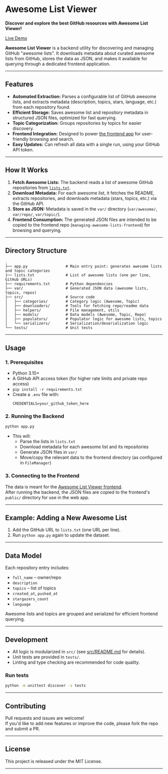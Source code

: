 # Awesome List Viewer

**Discover and explore the best GitHub resources with Awesome List Viewer!**

[Live Demo](https://managing-awesome-lists.vercel.app/)

**Awesome List Viewer** is a backend utility for discovering and managing GitHub "awesome lists". It downloads metadata about curated awesome lists from GitHub, stores the data as JSON, and makes it available for querying through a dedicated frontend application.


---

## Features

- **Automated Extraction:** Parses a configurable list of GitHub awesome lists, and extracts metadata (description, topics, stars, language, etc.) from each repository found.
- **Efficient Storage:** Saves awesome list and repository metadata in structured JSON files, optimized for fast querying.
- **Topic Categorization:** Groups repositories by topics for easier discovery.
- **Frontend Integration:** Designed to power [the frontend app](https://managing-awesome-lists.vercel.app/) for user-friendly browsing and search.
- **Easy Updates:** Can refresh all data with a single run, using your GitHub API token.

---

## How It Works

1. **Fetch Awesome Lists:** The backend reads a list of awesome GitHub repositories from [`lists.txt`](lists.txt).
2. **Download Metadata:** For each awesome list, it fetches the README, extracts repositories, and downloads metadata (stars, topics, etc.) via the GitHub API.
3. **Store as JSON:** Metadata is saved in the `var/` directory (`var/awesome/`, `var/repo/`, `var/topic/`).
4. **Frontend Consumption:** The generated JSON files are intended to be copied to the frontend repo (`managing-awesome-lists-frontend`) for browsing and querying.

---

## Directory Structure

```
.
├── app.py                 # Main entry point: generates awesome lists and topic categories
├── lists.txt              # List of awesome lists (one per line, GitHub URLs)
├── requirements.txt       # Python dependencies
├── var/                   # Generated JSON data (awesome lists, topics, repos)
├── src/                   # Source code
│   ├── categories/        # Category logic (Awesome, Topic)
│   ├── downloaders/       # Tools for fetching repo/readme data
│   ├── helpers/           # File management, utils
│   ├── models/            # Data models (Awesome, Topic, Repo)
│   ├── populators/        # Populator logic for awesome lists, topics
│   └── serializers/       # Serialization/deserialization logic
└── tests/                 # Unit tests
```

---

## Usage

### 1. Prerequisites

- Python 3.10+
- A GitHub API access token (for higher rate limits and private repo access)
- `pip install -r requirements.txt`
- Create a `.env` file with:  
  ```
  CREDENTIALS=your_github_token_here
  ```

### 2. Running the Backend

```bash
python app.py
```

- This will:
  - Parse the lists in `lists.txt`
  - Download metadata for each awesome list and its repositories
  - Generate JSON files in `var/`
  - Move/copy the relevant data to the frontend directory (as configured in `FileManager`)

### 3. Connecting to the Frontend

The data is meant for the [Awesome List Viewer frontend](https://github.com/jaimevalero/managing-awesome-lists-frontend).  
After running the backend, the JSON files are copied to the frontend's `public/` directory for use in the web app.

---

## Example: Adding a New Awesome List

1. Add the GitHub URL to `lists.txt` (one URL per line).
2. Run `python app.py` again to update the dataset.

---

## Data Model

Each repository entry includes:

- `full_name` – owner/repo
- `description`
- `topics` – list of topics
- `created_at`, `pushed_at`
- `stargazers_count`
- `language`

Awesome lists and topics are grouped and serialized for efficient frontend querying.

---

## Development

- All logic is modularized in `src/` (see [src/README.md](src/README.md) for details).
- Unit tests are provided in `tests/`.
- Linting and type checking are recommended for code quality.

### Run tests

```bash
python -m unittest discover -s tests
```

---

## Contributing

Pull requests and issues are welcome!  
If you'd like to add new features or improve the code, please fork the repo and submit a PR.

---

## License

This project is released under the MIT License.

---



